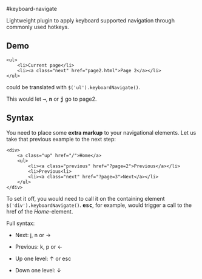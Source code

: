 #keyboard-navigate

Lightweight plugin to apply keyboard supported navigation through commonly used hotkeys.

## Demo

	<ul>
		<li>Current page</li>
		<li><a class="next" href="page2.html">Page 2</a></li>
	</ul>

could be translated with `$('ul').keyboardNavigate()`.

This would let **<kbd>&rarr;</kbd>**, **<kbd>n</kbd>** or **<kbd>j</kbd>** go to page2.

## Syntax

You need to place some **extra markup** to your navigational elements. Let us take that previous example to the next step:

	<div>
		<a class="up" href="/">Home</a>
		<ul>
			<li><a class="previous" href="?page=2">Previous</a></li>
			<li>Previous<li>
			<li><a class="next" href="?page=3">Next</a></li>
		</ul>
	</div>

To set it off, you would need to call it on the containing element `$('div').keyboardNavigate()`. **<kbd>esc</kbd>**, for example, would trigger a call to the href of the *Home*-element.

Full syntax:

  - Next: j, n or &rarr;

  - Previous: k, p or &larr;

  - Up one level: &uarr; or esc
  
  - Down one level: &darr;
